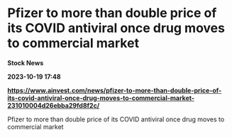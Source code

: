 # Pfizer to more than double price of its COVID antiviral once drug moves to commercial market
**Stock News**

**2023-10-19 17:48**

**https://www.ainvest.com/news/pfizer-to-more-than-double-price-of-its-covid-antiviral-once-drug-moves-to-commercial-market-231010004d26ebba29fd8f2c/**

Pfizer to more than double price of its COVID antiviral once drug moves to commercial market